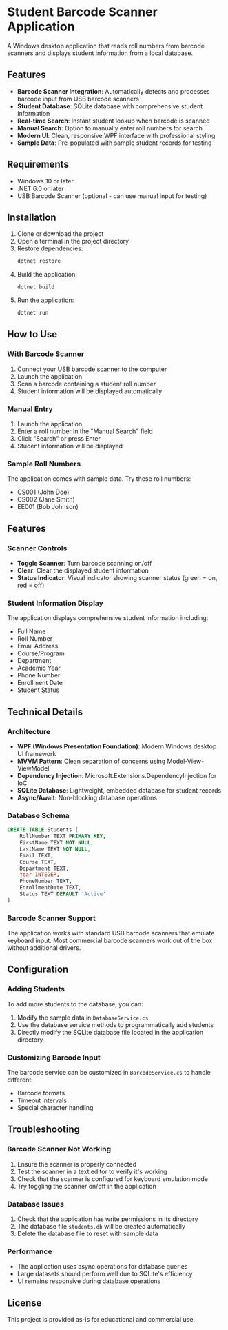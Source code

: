 # Student Barcode Scanner Application

A Windows desktop application that reads roll numbers from barcode scanners and displays student information from a local database.

## Features

- **Barcode Scanner Integration**: Automatically detects and processes barcode input from USB barcode scanners
- **Student Database**: SQLite database with comprehensive student information
- **Real-time Search**: Instant student lookup when barcode is scanned
- **Manual Search**: Option to manually enter roll numbers for search
- **Modern UI**: Clean, responsive WPF interface with professional styling
- **Sample Data**: Pre-populated with sample student records for testing

## Requirements

- Windows 10 or later
- .NET 6.0 or later
- USB Barcode Scanner (optional - can use manual input for testing)

## Installation

1. Clone or download the project
2. Open a terminal in the project directory
3. Restore dependencies:
   ```bash
   dotnet restore
   ```
4. Build the application:
   ```bash
   dotnet build
   ```
5. Run the application:
   ```bash
   dotnet run
   ```

## How to Use

### With Barcode Scanner
1. Connect your USB barcode scanner to the computer
2. Launch the application
3. Scan a barcode containing a student roll number
4. Student information will be displayed automatically

### Manual Entry
1. Launch the application
2. Enter a roll number in the "Manual Search" field
3. Click "Search" or press Enter
4. Student information will be displayed

### Sample Roll Numbers
The application comes with sample data. Try these roll numbers:
- CS001 (John Doe)
- CS002 (Jane Smith)  
- EE001 (Bob Johnson)

## Features

### Scanner Controls
- **Toggle Scanner**: Turn barcode scanning on/off
- **Clear**: Clear the displayed student information
- **Status Indicator**: Visual indicator showing scanner status (green = on, red = off)

### Student Information Display
The application displays comprehensive student information including:
- Full Name
- Roll Number
- Email Address
- Course/Program
- Department
- Academic Year
- Phone Number
- Enrollment Date
- Student Status

## Technical Details

### Architecture
- **WPF (Windows Presentation Foundation)**: Modern Windows desktop UI framework
- **MVVM Pattern**: Clean separation of concerns using Model-View-ViewModel
- **Dependency Injection**: Microsoft.Extensions.DependencyInjection for IoC
- **SQLite Database**: Lightweight, embedded database for student records
- **Async/Await**: Non-blocking database operations

### Database Schema
```sql
CREATE TABLE Students (
    RollNumber TEXT PRIMARY KEY,
    FirstName TEXT NOT NULL,
    LastName TEXT NOT NULL,
    Email TEXT,
    Course TEXT,
    Department TEXT,
    Year INTEGER,
    PhoneNumber TEXT,
    EnrollmentDate TEXT,
    Status TEXT DEFAULT 'Active'
)
```

### Barcode Scanner Support
The application works with standard USB barcode scanners that emulate keyboard input. Most commercial barcode scanners work out of the box without additional drivers.

## Configuration

### Adding Students
To add more students to the database, you can:
1. Modify the sample data in `DatabaseService.cs`
2. Use the database service methods to programmatically add students
3. Directly modify the SQLite database file located in the application directory

### Customizing Barcode Input
The barcode service can be customized in `BarcodeService.cs` to handle different:
- Barcode formats
- Timeout intervals
- Special character handling

## Troubleshooting

### Barcode Scanner Not Working
1. Ensure the scanner is properly connected
2. Test the scanner in a text editor to verify it's working
3. Check that the scanner is configured for keyboard emulation mode
4. Try toggling the scanner on/off in the application

### Database Issues
1. Check that the application has write permissions in its directory
2. The database file `students.db` will be created automatically
3. Delete the database file to reset with sample data

### Performance
- The application uses async operations for database queries
- Large datasets should perform well due to SQLite's efficiency
- UI remains responsive during database operations

## License

This project is provided as-is for educational and commercial use.
